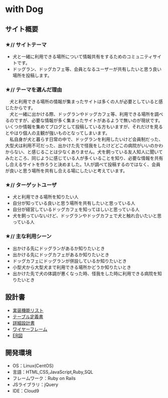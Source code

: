# with Dog



## サイト概要

### ★// サイトテーマ
- 犬と一緒に利用できる場所について情報共有をするためのコミュニティサイトです。
- ドッグラン、ドッグカフェ等、会員となるユーザーが共有したいと思う良い場所を投稿します。

### ★// テーマを選んだ理由
　犬と利用できる場所の情報が集まったサイトは多くの人が必要としていると感じたからです。<br>
　犬と一緒に出かける際、ドッグランやドッグカフェ等、利用できる場所を調べるのですが、必要な情報が多く集まったサイトがあるようで無いのが現状です。いくつか情報を集めてブログとして投稿している方もいますが、それだけを見るとやはり個人の主観が強いものとなってしまいます。<br>
　私自身が犬と暮らす日常の中で、ドッグランを利用したいけど会員制だった、大型犬は利用不可だった、出かけた先で怪我をしたけどどこの病院がいいのかわからない、と感じることは少なくありません。犬を飼っている友人知人に聞いてみたところ、同じように感じている人が多くいることを知り、必要な情報を共有し合えるサイトを作ろうと決めました。1人が調べて投稿するのではなく、会員が良いと思う場所を共有し合える場にしたいと考えています。

### ★// ターゲットユーザ
- 犬と利用できる場所を知りたい人
- 自分が知っている良いと思う場所を共有したいと思っている人
- 自分が経営しているドッグカフェを知ってほしいと思っている人
- 犬を飼っていないけど、ドッグランやドッグカフェで犬と触れ合いたいと思っている人

### ★// 主な利用シーン
- 出かける先にドッグランがあるか知りたいとき
- 出かける先にドッグカフェがあるか知りたいとき
- ドッグカフェにドッグランが併設しているか知りたいとき
- 小型犬から大型犬まで利用できる場所かどうか知りたいとき
- 出かけた先で犬の体調が悪くなった時、怪我をした時に利用できる病院を知りたいとき


## 設計書
- [実装機能リスト](https://docs.google.com/spreadsheets/d/1uibf8WzyrorbvmAVGgPADHIxtlQzcdWY0-Ia8a2LICc/edit#gid=885378170)
- [テーブル定義書](https://docs.google.com/spreadsheets/d/1Vg60vlp4J8IuGgUmoPncdSRsUhZXsSVHsGsOeahPf0o/edit#gid=1442913927)
- [詳細設計書](https://docs.google.com/spreadsheets/d/116qFBjLM16b-cSfXoUtjNvBnW8o79Ya05zE9A7bcaPA/edit#gid=60403140)
- [ワイヤーフレーム](https://www.figma.com/file/4BJmmAL4gTf422EgEqxIk0/Wireframing-in-Figma?node-id=118%3A275&t=gM5si8bRzkqzBjgH-0)
- [ER図](https://user-images.githubusercontent.com/121223610/222967325-2a0f7100-fb64-489f-995f-aff8c799712c.png)


## 開発環境
- OS：Linux(CentOS)
- 言語：HTML,CSS,JavaScript,Ruby,SQL
- フレームワーク：Ruby on Rails
- JSライブラリ：jQuery
- IDE：Cloud9
